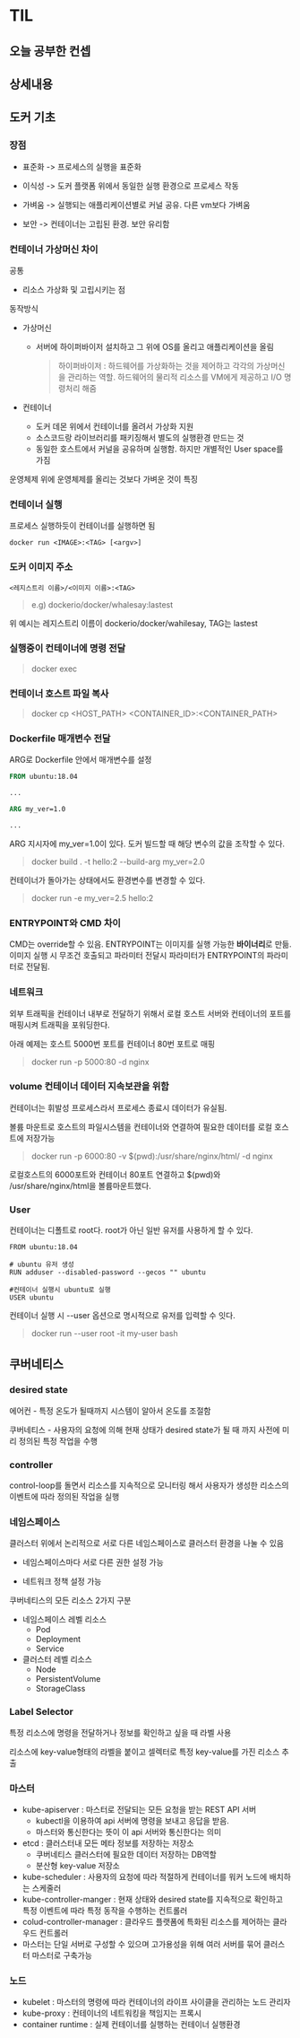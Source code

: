 # TIL

## 오늘 공부한 컨셉

## 상세내용



## 도커 기초

### 장점

+ 표준화 -> 프로세스의 실행을 표준화

+ 이식성 -> 도커 플랫폼 위에서 동일한 실행 환경으로 프로세스 작동

+ 가벼움 -> 실행되는 애플리케이션별로 커널 공유. 다른 vm보다 가벼움

+ 보안 -> 컨테이너는 고립된 환경. 보안 유리함

  

### 컨테이너 가상머신 차이 

공통

+ 리소스 가상화 및 고립시키는 점

동작방식

+ 가상머신

  - 서버에 하이퍼바이저 설치하고 그 위에 OS를 올리고 애플리케이션을 올림

    > 하이퍼바이저 : 하드웨어를 가상화하는 것을 제어하고 각각의 가상머신을 관리하는 역할. 하드웨어의 물리적 리소스를 VM에게 제공하고 I/O 명령처리 해줌

+ 컨테이너

  + 도커 데몬 위에서 컨테이너를 올려서 가상화 지원
  + 소스코드랑 라이브러리를 패키징해서 별도의 실행환경 만드는 것 
  + 동일한 호스트에서 커널을 공유하며 실행함. 하지만 개별적인 User space를 가짐

운영체제 위에 운영체제를 올리는 것보다 가벼운 것이 특징



### 컨테이너 실행

프로세스 실행하듯이 컨테이너를 실행하면 됨

``docker run <IMAGE>:<TAG> [<argv>]``

### 도커 이미지 주소

``<레지스트리 이름>/<이미지 이름>:<TAG>``

> e.g) dockerio/docker/whalesay:lastest

위 예시는 레지스트리 이름이 dockerio/docker/wahilesay, TAG는 lastest

### 실행중이 컨테이너에 명령 전달

> docker exec <CONTAINER ID> <CMD>

### 컨테이너 호스트 파일 복사

> docker cp <HOST_PATH> <CONTAINER_ID>:<CONTAINER_PATH>

 ### Dockerfile 매개변수 전달

ARG로 Dockerfile 안에서 매개변수를 설정

```dockerfile
FROM ubuntu:18.04

...

ARG my_ver=1.0

...
```

ARG 지시자에 my_ver=1.0이 있다. 도커 빌드할 때 해당 변수의 값을 조작할 수 있다.

> docker build . -t hello:2 --build-arg my_ver=2.0

컨테이너가 돌아가는 상태에서도 환경변수를 변경할 수 있다.

> docker run -e my_ver=2.5 hello:2



### ENTRYPOINT와 CMD 차이

CMD는 override할 수 있음. ENTRYPOINT는 이미지를 실행 가능한 **바이너리**로 만듦. 이미지 실행 시 무조건 호출되고 파라미터 전달시 파라미터가 ENTRYPOINT의 파라미터로 전달됨.



### 네트워크

외부 트래픽을 컨테이너 내부로 전달하기 위해서 로컬 호스트 서버와 컨테이너의 포트를 매핑시켜 트래픽을 포워딩한다.

아래 예제는 호스트 5000번 포트를 컨테이너 80번 포트로 매핑

> docker run -p 5000:80 -d nginx



### volume 컨테이너 데이터 지속보관을 위함

컨테이너는 휘발성 프로세스라서 프로세스 종료시 데이터가 유실됨.

볼륨 마운트로 호스트의 파일시스템을 컨테이너와 연결하여 필요한 데이터를 로컬 호스트에 저장가능

> docker run -p 6000:80 -v $(pwd):/usr/share/nginx/html/ -d nginx

로컬호스트의 6000포트와 컨테이너 80포트 연결하고 $(pwd)와 /usr/share/nginx/html을 볼륨마운트했다.



### User

컨테이너는 디폴트로 root다.  root가 아닌 일반 유저를 사용하게 할 수 있다.

```docker
FROM ubuntu:18.04

# ubuntu 유저 생성
RUN adduser --disabled-password --gecos "" ubuntu

#컨테이너 실행시 ubuntu로 실행
USER ubuntu
```

컨테이너 실행 시 --user 옵션으로 명시적으로 유저를 입력할 수 잇다.

> docker run --user root -it my-user bash



## 쿠버네티스

### desired state

에어컨 - 특정 온도가 될때까지 시스템이 알아서 온도를 조절함

쿠버네티스 - 사용자의 요청에 의해 현재 상태가 desired state가 될 때 까지 사전에 미리 정의된 특정 작업을 수행

### controller

control-loop를 돌면서 리소스를 지속적으로 모니터링 해서 사용자가 생성한 리소스의 이벤트에 따라 정의된 작업을 실행

### 네임스페이스

클러스터 위에서 논리적으로 서로 다른 네임스페이스로 클러스터 환경을 나눌 수 있음

+ 네임스페이스마다 서로 다른 권한 설정 가능

+ 네트워크 정책 설정 가능

쿠버네티스의 모든 리소스 2가지 구분

+ 네임스페이스 레벨 리소스
  + Pod
  + Deployment
  + Service
+ 클러스터 레벨 리소스
  + Node
  + PersistentVolume
  + StorageClass

### Label Selector

특정 리소스에 명령을 전달하거나 정보를 확인하고 싶을 때 라벨 사용

리소스에 key-value형태의 라벨을 붙이고 셀렉터로 특정 key-value를 가진 리소스 추출



### 마스터

+ kube-apiserver : 마스터로 전달되는 모든 요청을 받는 REST API 서버
  + kubectl을 이용하여 api 서버에 명령을 보내고 응답을 받음. 
  + 마스터와 통신한다는 뜻이 이 api 서버와 통신한다는 의미
+ etcd : 클러스터내 모든 메타 정보를 저장하는 저장소
  + 쿠버네티스 클러스터에 필요한 데이터 저장하는 DB역할
  + 분산형 key-value 저장소
+ kube-scheduler : 사용자의 요청에 따라 적절하게 컨테이너를 워커 노드에 배치하는 스케줄러
+ kube-controller-manger : 현재 상태와 desired state를 지속적으로 확인하고 특정 이벤트에 따라 특정 동작을 수행하는 컨트롤러
+ colud-controller-manager : 클라우드 플랫폼에 특화된 리소스를 제어하는 클라우드 컨트롤러
+ 마스터는 단일 서버로 구성할 수 있으며 고가용성을 위해 여러 서버를 묶어 클러스터 마스터로 구축가능

### 노드

+ kubelet : 마스터의 명령에 따라 컨테이너의 라이프 사이클을 관리하는 노드 관리자
+ kube-proxy : 컨테이너의 네트워킹을 책임지는 프록시
+ container runtime : 실제 컨테이너를 실행하는 컨테이너 실행환경







